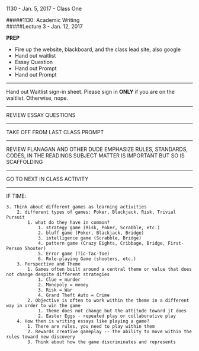 1130 - Jan. 5, 2017 - Class One

#####1130: Academic Writing    
#####Lecture 3 - Jan. 12, 2017  

**PREP**

- Fire up the website, blackboard, and the class lead site, also google
- Hand out waitlist
- Essay Question
- Hand out Prompt
- Hand out Prompt

----

Hand out Waitlist sign-in sheet. Please sign in **ONLY** if you are on the waitlist. Otherwise, nope.

---

REVIEW ESSAY QUESTIONS

---

TAKE OFF FROM LAST CLASS PROMPT

---

REVIEW FLANAGAN AND OTHER DUDE
EMPHASIZE RULES, STANDARDS, CODES, IN THE READINGS
SUBJECT MATTER IS IMPORTANT BUT SO IS SCAFFOLDING

---

GO TO NEXT IN CLASS ACTIVITY

---

IF TIME: 


	3. Think about different games as learning activities 
		2. different types of games: Poker, Blackjack, Risk, Trivial Pursuit
			1. what do they have in common?
				1. strategy game (Risk, Poker, Scrabble, etc.)
				2. bluff game (Poker, Blackjack, Bridge)
				3. intelligence game (Scrabble, Bridge)
				4. pattern game (Crazy Eights, Cribbage, Bridge, First-Person Shooter)
				5. Error game (Tic-Tac-Toe)
				6. Role-playing Game (shooters, etc.)
		3. Perspective and Theme
			1. Games often built around a central theme or value that does not change despite different strategies
				1. Clue = murder
				2. Monopoly = money
				3. Risk = War
				4. Grand Theft Auto = Crime
			2. Objective is often to work within the theme in a different way in order to win the game
				1. Theme does not change but the attitude toward it does
				2. Easter Eggs - repeated play or collaborative play
		4. How then is writing essays like playing a game?
			1. There are rules, you need to play within them
			2. Rewards creative gameplay -- the ability to move within the rules toward new discovery
			3. Think about how the game discriminates and represents

